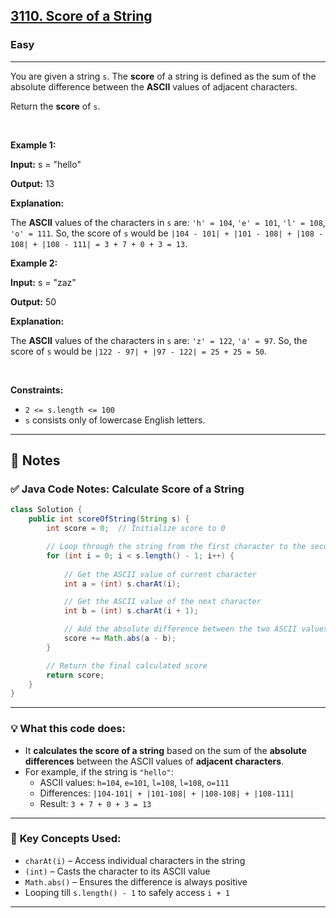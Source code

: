 <h2><a href="https://leetcode.com/problems/score-of-a-string/?envType=problem-list-v2&envId=string">3110. Score of a String</a></h2><h3>Easy</h3><hr><p>You are given a string <code>s</code>. The <strong>score</strong> of a string is defined as the sum of the absolute difference between the <strong>ASCII</strong> values of adjacent characters.</p>

<p>Return the <strong>score</strong> of<em> </em><code>s</code>.</p>

<p>&nbsp;</p>
<p><strong class="example">Example 1:</strong></p>

<div class="example-block">
<p><strong>Input:</strong> <span class="example-io">s = &quot;hello&quot;</span></p>

<p><strong>Output:</strong> <span class="example-io">13</span></p>

<p><strong>Explanation:</strong></p>

<p>The <strong>ASCII</strong> values of the characters in <code>s</code> are: <code>&#39;h&#39; = 104</code>, <code>&#39;e&#39; = 101</code>, <code>&#39;l&#39; = 108</code>, <code>&#39;o&#39; = 111</code>. So, the score of <code>s</code> would be <code>|104 - 101| + |101 - 108| + |108 - 108| + |108 - 111| = 3 + 7 + 0 + 3 = 13</code>.</p>
</div>

<p><strong class="example">Example 2:</strong></p>

<div class="example-block">
<p><strong>Input:</strong> <span class="example-io">s = &quot;zaz&quot;</span></p>

<p><strong>Output:</strong> <span class="example-io">50</span></p>

<p><strong>Explanation:</strong></p>

<p>The <strong>ASCII</strong> values of the characters in <code>s</code> are: <code>&#39;z&#39; = 122</code>, <code>&#39;a&#39; = 97</code>. So, the score of <code>s</code> would be <code>|122 - 97| + |97 - 122| = 25 + 25 = 50</code>.</p>
</div>

<p>&nbsp;</p>
<p><strong>Constraints:</strong></p>

<ul>
	<li><code>2 &lt;= s.length &lt;= 100</code></li>
	<li><code>s</code> consists only of lowercase English letters.</li>
</ul>

---

## 📝 Notes


### ✅ **Java Code Notes: Calculate Score of a String**

```java
class Solution {
    public int scoreOfString(String s) {
        int score = 0;  // Initialize score to 0

        // Loop through the string from the first character to the second-last one
        for (int i = 0; i < s.length() - 1; i++) {
            
            // Get the ASCII value of current character
            int a = (int) s.charAt(i);

            // Get the ASCII value of the next character
            int b = (int) s.charAt(i + 1);

            // Add the absolute difference between the two ASCII values to the score
            score += Math.abs(a - b);
        }

        // Return the final calculated score
        return score;
    }
}
```

---

### 💡 **What this code does:**

- It **calculates the score of a string** based on the sum of the **absolute differences** between the ASCII values of **adjacent characters**.
- For example, if the string is `"hello"`:
  - ASCII values: `h=104`, `e=101`, `l=108`, `l=108`, `o=111`
  - Differences: `|104-101| + |101-108| + |108-108| + |108-111|`
  - Result: `3 + 7 + 0 + 3 = 13`

---

### 🧠 **Key Concepts Used:**

- `charAt(i)` – Access individual characters in the string
- `(int)` – Casts the character to its ASCII value
- `Math.abs()` – Ensures the difference is always positive
- Looping till `s.length() - 1` to safely access `i + 1`

---

